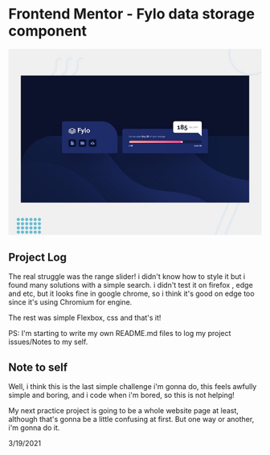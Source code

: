 # Frontend Mentor - Fylo data storage component

![Design preview for the Fylo data storage component coding challenge](./design/desktop-preview.jpg)

## Project Log
The real struggle was the range slider! i didn't know how to style it but i found many solutions with a simple search. i didn't test it on firefox , edge and etc, but it looks fine in google chrome, so i think it's good on edge too since it's using Chromium for engine.

The rest was simple Flexbox, css and that's it!

PS: I'm starting to write my own README.md files to log my project issues/Notes to my self.
## Note to self
Well, i think this is the last simple challenge i'm gonna do, this feels awfully simple and boring, and i code when i'm bored, so this is not helping!

My next practice project is going to be a whole website page at least, although that's gonna be a little confusing at first. But one way or another, i'm gonna do it.

3/19/2021